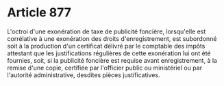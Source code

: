 # Article 877

L'octroi d'une exonération de taxe de publicité foncière, lorsqu'elle est corrélative à une exonération des droits
d'enregistrement, est subordonné soit à la production d'un certificat délivré par le comptable des impôts attestant que les
justifications régulières de cette exonération lui ont été fournies, soit, si la publicité foncière est requise avant
enregistrement, à la remise d'une copie, certifiée par l'officier public ou ministériel ou par l'autorité administrative,
desdites pièces justificatives.

